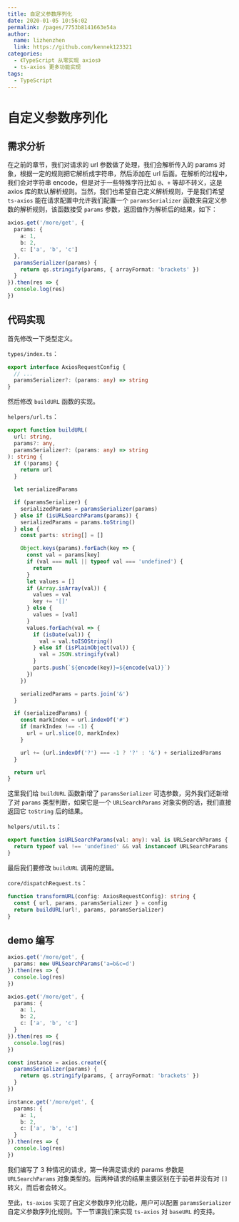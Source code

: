 ```yaml
---
title: 自定义参数序列化
date: 2020-01-05 10:56:02
permalink: /pages/7753b8141663e54a
author: 
  name: lizhenzhen
  link: https://github.com/kennek123321
categories: 
  - 《TypeScript 从零实现 axios》
  - ts-axios 更多功能实现
tags: 
  - TypeScript
---
```

# 自定义参数序列化

## 需求分析

在之前的章节，我们对请求的 url 参数做了处理，我们会解析传入的 params 对象，根据一定的规则把它解析成字符串，然后添加在 url 后面。在解析的过程中，我们会对字符串 encode，但是对于一些特殊字符比如 `@`、`+` 等却不转义，这是 axios 库的默认解析规则。当然，我们也希望自己定义解析规则，于是我们希望 `ts-axios` 能在请求配置中允许我们配置一个 `paramsSerializer` 函数来自定义参数的解析规则，该函数接受 `params` 参数，返回值作为解析后的结果，如下：

```typescript
axios.get('/more/get', {
  params: {
    a: 1,
    b: 2,
    c: ['a', 'b', 'c']
  },
  paramsSerializer(params) {
    return qs.stringify(params, { arrayFormat: 'brackets' })
  }
}).then(res => {
  console.log(res)
})
```

## 代码实现

首先修改一下类型定义。

`types/index.ts`：

```typescript
export interface AxiosRequestConfig {
  // ...
  paramsSerializer?: (params: any) => string
}
```

然后修改 `buildURL` 函数的实现。

`helpers/url.ts`：

```typescript
export function buildURL(
  url: string,
  params?: any,
  paramsSerializer?: (params: any) => string
): string {
  if (!params) {
    return url
  }

  let serializedParams

  if (paramsSerializer) {
    serializedParams = paramsSerializer(params)
  } else if (isURLSearchParams(params)) {
    serializedParams = params.toString()
  } else {
    const parts: string[] = []

    Object.keys(params).forEach(key => {
      const val = params[key]
      if (val === null || typeof val === 'undefined') {
        return
      }
      let values = []
      if (Array.isArray(val)) {
        values = val
        key += '[]'
      } else {
        values = [val]
      }
      values.forEach(val => {
        if (isDate(val)) {
          val = val.toISOString()
        } else if (isPlainObject(val)) {
          val = JSON.stringify(val)
        }
        parts.push(`${encode(key)}=${encode(val)}`)
      })
    })

    serializedParams = parts.join('&')
  }

  if (serializedParams) {
    const markIndex = url.indexOf('#')
    if (markIndex !== -1) {
      url = url.slice(0, markIndex)
    }

    url += (url.indexOf('?') === -1 ? '?' : '&') + serializedParams
  }

  return url
}
```

这里我们给 `buildURL` 函数新增了 `paramsSerializer` 可选参数，另外我们还新增了对 `params` 类型判断，如果它是一个 `URLSearchParams` 对象实例的话，我们直接返回它 `toString` 后的结果。

`helpers/util.ts`：

```typescript
export function isURLSearchParams(val: any): val is URLSearchParams {
  return typeof val !== 'undefined' && val instanceof URLSearchParams
}
```

最后我们要修改 `buildURL` 调用的逻辑。

`core/dispatchRequest.ts`：

```typescript
function transformURL(config: AxiosRequestConfig): string {
  const { url, params, paramsSerializer } = config
  return buildURL(url!, params, paramsSerializer)
}
```

## demo 编写

```typescript
axios.get('/more/get', {
  params: new URLSearchParams('a=b&c=d')
}).then(res => {
  console.log(res)
})

axios.get('/more/get', {
  params: {
    a: 1,
    b: 2,
    c: ['a', 'b', 'c']
  }
}).then(res => {
  console.log(res)
})

const instance = axios.create({
  paramsSerializer(params) {
    return qs.stringify(params, { arrayFormat: 'brackets' })
  }
})

instance.get('/more/get', {
  params: {
    a: 1,
    b: 2,
    c: ['a', 'b', 'c']
  }
}).then(res => {
  console.log(res)
})
```

我们编写了 3 种情况的请求，第一种满足请求的 params 参数是 `URLSearchParams` 对象类型的。后两种请求的结果主要区别在于前者并没有对 `[]` 转义，而后者会转义。

至此，`ts-axios` 实现了自定义参数序列化功能，用户可以配置 `paramsSerializer` 自定义参数序列化规则。下一节课我们来实现 `ts-axios` 对 `baseURL` 的支持。
